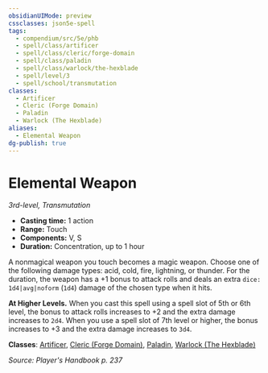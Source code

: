 ```yaml
---
obsidianUIMode: preview
cssclasses: json5e-spell
tags:
  - compendium/src/5e/phb
  - spell/class/artificer
  - spell/class/cleric/forge-domain
  - spell/class/paladin
  - spell/class/warlock/the-hexblade
  - spell/level/3
  - spell/school/transmutation
classes:
  - Artificer
  - Cleric (Forge Domain)
  - Paladin
  - Warlock (The Hexblade)
aliases:
  - Elemental Weapon
dg-publish: true
---
```

# Elemental Weapon
*3rd-level, Transmutation*  

- **Casting time:** 1 action
- **Range:** Touch
- **Components:** V, S
- **Duration:** Concentration, up to 1 hour

A nonmagical weapon you touch becomes a magic weapon. Choose one of the following damage types: acid, cold, fire, lightning, or thunder. For the duration, the weapon has a +1 bonus to attack rolls and deals an extra `dice: 1d4|avg|noform` (`1d4`) damage of the chosen type when it hits.

**At Higher Levels.** When you cast this spell using a spell slot of 5th or 6th level, the bonus to attack rolls increases to +2 and the extra damage increases to `2d4`. When you use a spell slot of 7th level or higher, the bonus increases to +3 and the extra damage increases to `3d4`.

**Classes**: [Artificer](/Admin/CLI/classes/artificer-tce.md), [Cleric (Forge Domain)](/Admin/CLI/classes/cleric-forge-domain-xge.md), [Paladin](/Admin/CLI/classes/paladin.md), [Warlock (The Hexblade)](/Admin/CLI/classes/warlock-the-hexblade-xge.md)

*Source: Player's Handbook p. 237*